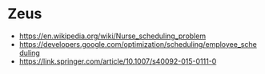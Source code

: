 # Zeus

* https://en.wikipedia.org/wiki/Nurse_scheduling_problem
* https://developers.google.com/optimization/scheduling/employee_scheduling
* https://link.springer.com/article/10.1007/s40092-015-0111-0
